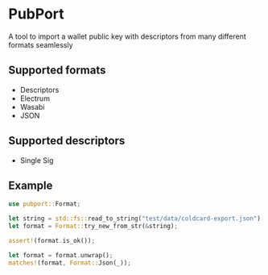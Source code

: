 # PubPort

<!-- cargo-rdme start -->

A tool to import a wallet public key with descriptors from many different formats seamlessly


## Supported formats

- Descriptors
- Electrum
- Wasabi
- JSON

## Supported descriptors

- Single Sig

## Example

```rust
use pubport::Format;

let string = std::fs::read_to_string("test/data/coldcard-export.json").unwrap();
let format = Format::try_new_from_str(&string);

assert!(format.is_ok());

let format = format.unwrap();
matches!(format, Format::Json(_));
```

<!-- cargo-rdme end -->
